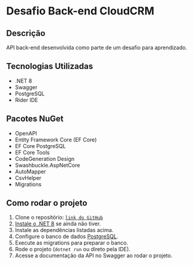 # Desafio Back-end CloudCRM

## Descrição
API back-end desenvolvida como parte de um desafio para aprendizado.

## Tecnologias Utilizadas
- .NET 8
- Swagger
- PostgreSQL
- Rider IDE

## Pacotes NuGet
- OpenAPI
- Entity Framework Core (EF Core)
- EF Core PostgreSQL
- EF Core Tools
- CodeGeneration Design
- Swashbuckle.AspNetCore
- AutoMapper
- CsvHelper
- Migrations

## Como rodar o projeto
1. Clone o repositório: [`link do GitHub`](https://github.com/conradocmatheus/cloudcrm-desafio)
2. [Instale o .NET 8](https://dotnet.microsoft.com/en-us/download/dotnet/8.0) se ainda não tiver.
3. Instale as dependências listadas acima.
4. Configure o banco de dados [PostgreSQL](https://www.postgresql.org/download/).
5. Execute as migrations para preparar o banco.
6. Rode o projeto (`dotnet run` ou direto pela IDE).
7. Acesse a documentação da API no Swagger ao rodar o projeto.
